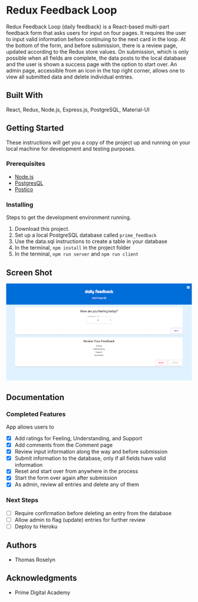 
# Redux Feedback Loop

Redux Feedback Loop (daily feedback) is a React-based multi-part feedback form that asks users for input on four pages. It requires the user to input valid information before continuing to the next card in the loop. At the bottom of the form, and before submission, there is a review page, updated according to the Redux store values. On submission, which is only possible when all fields are complete, the data posts to the local database and the user is shown a success page with the option to start over. An admin page, accessible from an icon in the top right corner, allows one to view all submitted data and delete individual entries.

## Built With

React, Redux, Node.js, Express.js, PostgreSQL, Material-UI

## Getting Started

These instructions will get you a copy of the project up and running on your local machine for development and testing purposes.

### Prerequisites

- [Node.js](https://nodejs.org/en/)
- [PostgresQL](https://www.postgresql.org/)
- [Postico](https://eggerapps.at/postico/)

### Installing

Steps to get the development environment running.

1. Download this project.
2. Set up a local PostgreSQL database called `prime_feedback`
3. Use the data.sql instructions to create a table in your database
4. In the terminal, `npm install` in the project folder
5. In the terminal, `npm run server` and `npm run client`

## Screen Shot

![Daily Feedback screenshot](public/images/daily-feedback-screenshot.png)

## Documentation

### Completed Features

App allows users to

- [x] Add ratings for Feeling, Understanding, and Support
- [x] Add comments from the Comment page
- [x] Review input information along the way and before submission
- [x] Submit information to the database, only if all fields have valid information
- [x] Reset and start over from anywhere in the process
- [x] Start the form over again after submission
- [x] As admin, review all entries and delete any of them

### Next Steps

- [ ] Require confirmation before deleting an entry from the database
- [ ] Allow admin to flag (update) entries for further review
- [ ] Deploy to Heroku

## Authors

* Thomas Roselyn

## Acknowledgments

* Prime Digital Academy
